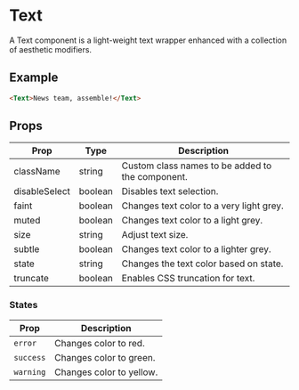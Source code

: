 # Text

A Text component is a light-weight text wrapper enhanced with a collection of aesthetic modifiers.

## Example

```html
<Text>News team, assemble!</Text>
```


## Props

| Prop | Type | Description |
| --- | --- | --- |
| className | string | Custom class names to be added to the component. |
| disableSelect | boolean | Disables text selection. |
| faint | boolean | Changes text color to a very light grey. |
| muted | boolean  | Changes text color to a light grey. |
| size | string | Adjust text size. |
| subtle | boolean | Changes text color to a lighter grey. |
| state | string | Changes the text color based on state. |
| truncate | boolean | Enables CSS truncation for text. |


### States

| Prop | Description |
| --- | --- |
| `error` | Changes color to red. |
| `success` | Changes color to green. |
| `warning` | Changes color to yellow. |

